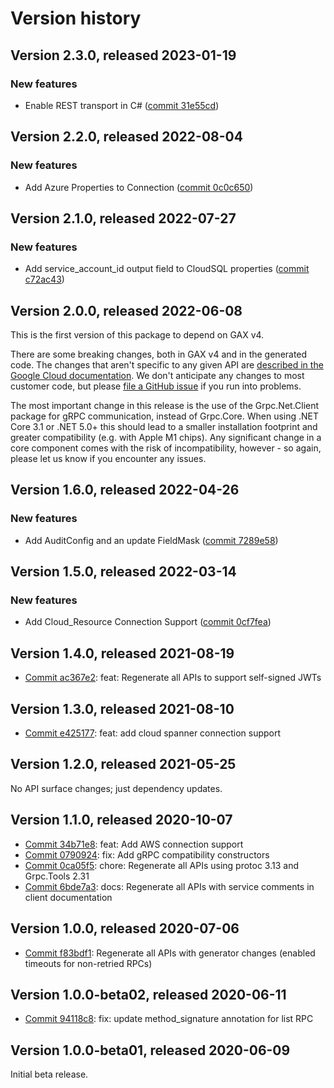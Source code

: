 # Version history

## Version 2.3.0, released 2023-01-19

### New features

- Enable REST transport in C# ([commit 31e55cd](https://github.com/googleapis/google-cloud-dotnet/commit/31e55cdbafe12bfae68e28a75a1b75ceb445684f))

## Version 2.2.0, released 2022-08-04

### New features

- Add Azure Properties to Connection ([commit 0c0c650](https://github.com/googleapis/google-cloud-dotnet/commit/0c0c6508e17835aeb6a97ccda4c8827adcf71ce3))

## Version 2.1.0, released 2022-07-27

### New features

- Add service_account_id output field to CloudSQL properties ([commit c72ac43](https://github.com/googleapis/google-cloud-dotnet/commit/c72ac437a7f24199045e03016a384f250ac1380c))

## Version 2.0.0, released 2022-06-08

This is the first version of this package to depend on GAX v4.

There are some breaking changes, both in GAX v4 and in the generated
code. The changes that aren't specific to any given API are [described in the Google Cloud
documentation](https://cloud.google.com/dotnet/docs/reference/help/breaking-gax4).
We don't anticipate any changes to most customer code, but please [file a
GitHub issue](https://github.com/googleapis/google-cloud-dotnet/issues/new/choose)
if you run into problems.

The most important change in this release is the use of the Grpc.Net.Client package
for gRPC communication, instead of Grpc.Core. When using .NET Core 3.1 or .NET 5.0+
this should lead to a smaller installation footprint and greater compatibility (e.g.
with Apple M1 chips). Any significant change in a core component comes with the risk
of incompatibility, however - so again, please let us know if you encounter any
issues.


## Version 1.6.0, released 2022-04-26

### New features

- Add AuditConfig and an update FieldMask ([commit 7289e58](https://github.com/googleapis/google-cloud-dotnet/commit/7289e58eab6e1ae820d27539043e130b774fbc4d))
## Version 1.5.0, released 2022-03-14

### New features

- Add Cloud_Resource Connection Support ([commit 0cf7fea](https://github.com/googleapis/google-cloud-dotnet/commit/0cf7feafbf919d447fee0b42441f0985ba86c652))

## Version 1.4.0, released 2021-08-19

- [Commit ac367e2](https://github.com/googleapis/google-cloud-dotnet/commit/ac367e2): feat: Regenerate all APIs to support self-signed JWTs

## Version 1.3.0, released 2021-08-10

- [Commit e425177](https://github.com/googleapis/google-cloud-dotnet/commit/e425177): feat: add cloud spanner connection support

## Version 1.2.0, released 2021-05-25

No API surface changes; just dependency updates.

## Version 1.1.0, released 2020-10-07

- [Commit 34b71e8](https://github.com/googleapis/google-cloud-dotnet/commit/34b71e8): feat: Add AWS connection support
- [Commit 0790924](https://github.com/googleapis/google-cloud-dotnet/commit/0790924): fix: Add gRPC compatibility constructors
- [Commit 0ca05f5](https://github.com/googleapis/google-cloud-dotnet/commit/0ca05f5): chore: Regenerate all APIs using protoc 3.13 and Grpc.Tools 2.31
- [Commit 6bde7a3](https://github.com/googleapis/google-cloud-dotnet/commit/6bde7a3): docs: Regenerate all APIs with service comments in client documentation

## Version 1.0.0, released 2020-07-06

- [Commit f83bdf1](https://github.com/googleapis/google-cloud-dotnet/commit/f83bdf1): Regenerate all APIs with generator changes (enabled timeouts for non-retried RPCs)

## Version 1.0.0-beta02, released 2020-06-11

- [Commit 94118c8](https://github.com/googleapis/google-cloud-dotnet/commit/94118c8): fix: update method_signature annotation for list RPC

## Version 1.0.0-beta01, released 2020-06-09

Initial beta release.


